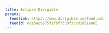 ```yaml
---
title: Eclipse Dirigible
params:
  feedlink: https://www.dirigible.io/feed.xml
  feedid: 6ce5ac9575f1fbf7330f3c7d1851ea65
---
```


